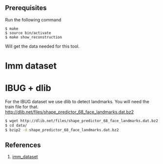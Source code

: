 ## Prerequisites
Run the following command
~~~~
$ make
$ source bin/activate
$ make show_reconstruction
~~~~

Will get the data needed for this tool.

# Imm dataset

# IBUG + dlib
For the IBUG dataset we use dlib to detect landmarks. You will need the train
file for that. http://dlib.net/files/shape_predictor_68_face_landmarks.dat.bz2

~~~bash
$ wget http://dlib.net/files/shape_predictor_68_face_landmarks.dat.bz2 -P data/
$ cd data/
$ bzip2 -d shape_predictor_68_face_landmarks.dat.bz2
~~~

## References
1. [imm_dataset](http://www.imm.dtu.dk/~aam/datasets/datasets.html, "Imm dataset")
